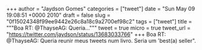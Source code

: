 
+++
author = "Jaydson Gomes"
categories = ["tweet"]
date = "Sun May 09 19:08:51 +0000 2010"
draft = false
slug = "0f15024348f99ee9442e26c8a18c9a2700ef98c2"
tags = ["tweet"]
title = """Boa RT: @ThayseAG: Queria..."""
tweet = true
micro = true
tweet_url = "https://twitter.com/jaydson/status/13683033766"
+++
Boa RT: @ThayseAG: Queria reunir meus tweets num livro. Seria um 'best(a) seller".
